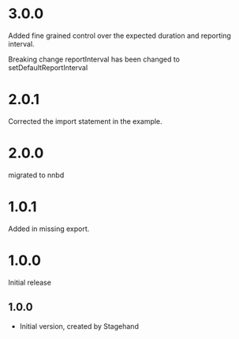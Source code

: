 
# 3.0.0
Added fine grained control over the expected duration and reporting interval.


Breaking change
reportInterval has been changed to setDefaultReportInterval

# 2.0.1
Corrected the import statement in the example.

# 2.0.0
migrated to nnbd

# 1.0.1
Added in missing export.

# 1.0.0
Initial release

## 1.0.0

- Initial version, created by Stagehand
